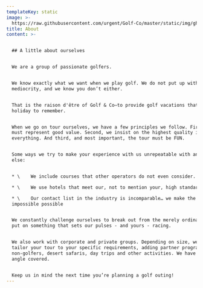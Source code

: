 ```yaml
---
templateKey: static
image: >-
  https://raw.githubusercontent.com/urgent/Golf-Co/master/static/img/ghala_golf_oman.png
title: About
content: >-


  ## A little about ourselves


  We are a group of passionate golfers.


  We know exactly what we want when we play golf. We do not put up with
  mediocrity, and we know you don’t either.


  That is the raison d'être of Golf & Co—to provide golf vacations that become a
  holiday to remember.


  When we go on tour ourselves, we have a few principles we follow. First, it
  must represent good value. Second, we insist on the highest quality in
  everything. And third, and most important, the tour must be FUN.


  Some ways we try to make your experience with us unrepeatable with anyone
  else:


  * \    We include courses that other operators do not even consider.

  * \    We use hotels that meet our, not to mention your, high standards. 

  * \    Our contact list in the industry is incomparable… we make the
  impossible possible


  We constantly challenge ourselves to break out from the merely ordinary and
  put on something that sets our pulses - and yours - racing.


  We also work with corporate and private groups. Depending on size, we can also
  tailor your tour to your specific requirements, adding partner programs for
  non-golfers, desert safaris, day trips and other activities. We have every
  angle covered.


  Keep us in mind the next time you’re planning a golf outing!
---
```


